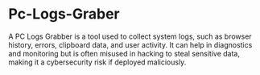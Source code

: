 # Pc-Logs-Graber
A PC Logs Grabber is a tool used to collect system logs, such as browser history, errors, clipboard data, and user activity. It can help in diagnostics and monitoring but is often misused in hacking to steal sensitive data, making it a cybersecurity risk if deployed maliciously.
